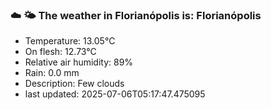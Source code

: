 ### ☁️ 🌤️  The weather in Florianópolis is: Florianópolis

- Temperature: 13.05°C
- On flesh: 12.73°C
- Relative air humidity: 89%
- Rain: 0.0 mm
- Description: Few clouds
- last updated: 2025-07-06T05:17:47.475095
